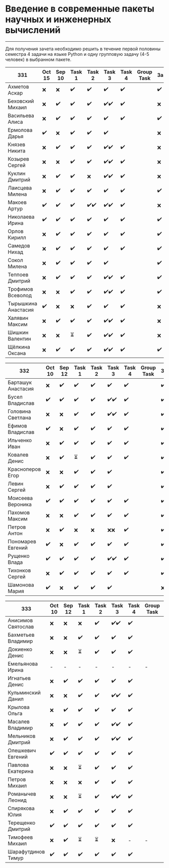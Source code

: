 # Введение в современные пакеты научных и инженерных вычислений
---
Для получения зачета необходимо решить в течение первой половины семестра 4 задачи на языке Python и одну групповую задачу (4-5 человек) в выбранном пакете.

| 331 | Oct 15 | Sep 10 | Task 1 | Task 2 | Task 3 | Task 4 | Group Task |Зачет|
| ------ | ------ | ------ | ------ | ------ | ------ | ------ | ------ | ------ |
| Ахметов Аскар |❌|❌|✔️|✔️|✔️|✔️||✔️|
| Беховский Михаил |❌|✔️|✔️|✔️|✔️✔️|✔️||❌|
| Васильева Алиса |❌|✔️|✔️|✔️|✔️|✔️||✔️|
| Ермолова Дарья |✔️|❌|✔️|✔️|✔️|||❌|
| Князев Никита |❌|✔️|✔️|✔️|✔️✔️|✔️||❌|
| Козырев Сергей |❌|❌|✔️|✔️|✔️✔️|✔️||❌|
| Куклин Дмитрий |❌|✔️|✔️|❌|✔️✔️|✔️||❌|
| Лаисцева Милена |❌|✔️|✔️|✔️|✔️|✔️||✔️|
| Макоев Артур |✔️|✔️|✔️|✔️✔️|✔️✔️|✔️||❌|
| Николаева Ирина |✔️|✔️|✔️|✔️|✔️|✔️||✔️|
| Орлов Кирилл |❌|✔️|✔️|✔️|✔️|✔️||✔️|
| Самедов Нихад |❌|✔️|✔️|✔️|✔️|✔️||✔️|
| Сокол Милена |❌|✔️|✔️|✔️|✔️|||✔️|
| Теппоев Дмитрий |❌|✔️|✔️|✔️|✔️✔️|✔️||✔️|
| Трофимов Всеволод |❌|❌|✔️|✔️|✔️✔️|✔️||✔️|
| Тырышкина Анастасия |✔️|❌|❌|✔️|✔️|✔️||❌|
| Халявин Максим |❌|✔️|✔️|✔️|✔️✔️|✔️||❌|
| Шишкин Валентин |❌|❌|⏳|✔️|✔️✔️|✔️||❌|
| Щёлкина Оксана |❌|✔️|✔️|✔️|✔️✔️|✔️||✔️|


| 332| Oct 10 | Sep 12 | Task 1 | Task 2 | Task 3 | Task 4 | Group Task |Зачет|
| ------ | ------ | ------ | ------ | ------ | ------ | ------ | ------ | ------ |
| Барташук Анастасия |❌|✔️|✔️|✔️|✔️|✔️||✔️|
| Бусел Владислав |✔️|✔️|✔️|✔️|✔️✔️|✔️||✔️|
| Головина Светлана |❌|❌|✔️|✔️|✔️✔️|✔️||✔️|
| Ефимов Владислав |✔️|❌|✔️|✔️|✔️|✔️||✔️|
| Ильченко Иван |❌|✔️|✔️|✔️|✔️|✔️||✔️|
| Ковалев Денис |❌|✔️|⏳|✔️|✔️|✔️||✔️|
| Красноперов Егор |❌|❌|✔️|✔️|✔️|||✔️|
| Левин Сергей |❌|✔️|✔️|✔️|✔️|||✔️|
| Моисеева Вероника |✔️|✔️|✔️|✔️|✔️|✔️||✔️|
| Пахомов Максим |❌|❌|✔️|✔️|✔️|✔️||✔️|
| Петров Антон |❌|✔️|❌|❌|❌❌|✔️||✔️|
| Пономарев Евгений |✔️|❌|✔️|✔️|✔️|✔️||✔️|
| Рущенко Влада |✔️|✔️|✔️|✔️|✔️✔️|✔️||✔️|
| Тихонков Сергей |❌|✔️|✔️|✔️|✔️|✔️||✔️|
| Шамонова Мария |✔️|❌|✔️|✔️|✔️|||❌|

| 333| Oct 10| Sep 12 | Task 1 | Task 2 | Task 3 | Task 4 | Group Task |Зачет|
| ------ | ------ | ------ | ------ | ------ | ------ | ------ | ------ | ------ |
| Анисимов Святослав |❌|❌|❌|✔️|✔️✔️|✔️||❌|
| Бахметьев Владимир |❌|❌|✔️|✔️|✔️|✔️||✔️|
| Докиенко Денис |❌|❌|⏳|✔️|✔️|✔️||❌|
| Емельянова Ирина |-|-|-|-|-|-|-|-|
| Игнатьев Денис |❌|✔️|✔️|✔️|✔️|✔️||❌|
| Кульминский Данил |❌|❌|✔️|✔️|✔️✔️|✔️||✔️|
| Крылова Ольга |❌|✔️|✔️|✔️|✔️|✔️||✔️|
| Масалев Владимир |❌|✔️|✔️|✔️|✔️✔️|✔️||✔️|
| Мельников Дмитрий |❌|✔️|✔️|✔️|✔️✔️|✔️||❌|
| Олешкевич Евгений |✔️|✔️|✔️|✔️|✔️|✔️||❌|
| Павлова Екатерина |❌|❌|⏳|✔️|✔️|✔️||❌|
| Петров Михаил |❌ |❌|❌|✔️|✔️|✔️||❌|
| Романычев Леонид |❌|❌|⏳|✔️|✔️✔️|✔️||❌|
| Спирякова Юлия |❌ |✔️|✔️|✔️|✔️|✔️||✔️|
| Терещенко Дмитрий |✔️|✔️|✔️|✔️|✔️|✔️||❌|
| Тимофеев Михаил |❌|✔️|⏳|⏳|❌|-|-|-|
| Шарафутдинов Тимур |✔️|✔️|✔️|✔️|✔️|✔️||✔️|
